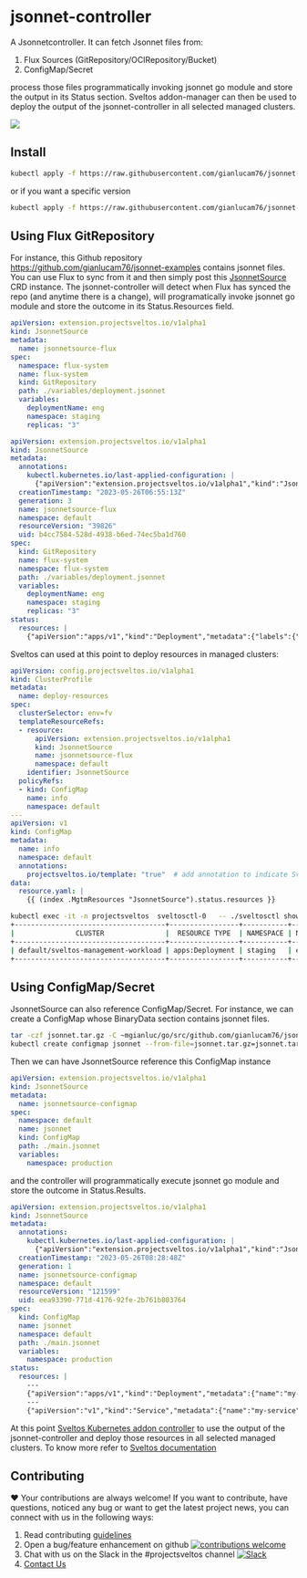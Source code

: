 # jsonnet-controller
A Jsonnetcontroller. It can fetch Jsonnet files from:

1. Flux Sources (GitRepository/OCIRepository/Bucket)
2. ConfigMap/Secret

process those files programmatically invoking jsonnet go module and store the output in its Status section. Sveltos addon-manager can then be used to deploy the output of the jsonnet-controller in all selected managed clusters.

<img src="https://github.com/projectsveltos/sveltos/blob/e045d8cb059ac7796a00470a61c5759f1389746f/docs/assets/flux-jsonnet-sveltos.png">


## Install

```bash
kubectl apply -f https://raw.githubusercontent.com/gianlucam76/jsonnet-controller/main/manifest/manifest.yaml
```

or if you want a specific version

```bash
kubectl apply -f https://raw.githubusercontent.com/gianlucam76/jsonnet-controller/<tag>/manifest/manifest.yaml
```


## Using Flux GitRepository

For instance, this Github repository https://github.com/gianlucam76/jsonnet-examples contains jsonnet files. 
You can use Flux to sync from it and then simply post this [JsonnetSource](https://github.com/gianlucam76/jsonnet-controller/blob/main/api/v1alpha1/jsonnetsource_types.go) CRD instance.
The jsonnet-controller will detect when Flux has synced the repo (and anytime there is a change), will programatically invoke jsonnet go module and store the outcome in its Status.Resources field.

```yaml
apiVersion: extension.projectsveltos.io/v1alpha1
kind: JsonnetSource
metadata:
  name: jsonnetsource-flux
spec:
  namespace: flux-system
  name: flux-system
  kind: GitRepository
  path: ./variables/deployment.jsonnet
  variables:
    deploymentName: eng
    namespace: staging
    replicas: "3"
```

```yaml
apiVersion: extension.projectsveltos.io/v1alpha1
kind: JsonnetSource
metadata:
  annotations:
    kubectl.kubernetes.io/last-applied-configuration: |
      {"apiVersion":"extension.projectsveltos.io/v1alpha1","kind":"JsonnetSource","metadata":{"annotations":{},"name":"jsonnetsource-flux","namespace":"default"},"spec":{"kind":"GitRepository","name":"flux-system","namespace":"flux-system","path":"./variables/deployment.jsonnet","variables":{"deploymentName":"eng","namespace":"staging","replicas":"3"}}}
  creationTimestamp: "2023-05-26T06:55:13Z"
  generation: 3
  name: jsonnetsource-flux
  namespace: default
  resourceVersion: "39826"
  uid: b4cc7584-528d-4938-b6ed-74ec5ba1d760
spec:
  kind: GitRepository
  name: flux-system
  namespace: flux-system
  path: ./variables/deployment.jsonnet
  variables:
    deploymentName: eng
    namespace: staging
    replicas: "3"
status:
  resources: |
    {"apiVersion":"apps/v1","kind":"Deployment","metadata":{"labels":{"app":"eng"},"name":"eng","namespace":"staging"},"spec":{"replicas":3,"selector":{"matchLabels":{"app":"eng"}},"template":{"metadata":{"labels":{"app":"eng"}},"spec":{"containers":[{"image":"nginx:latest","name":"my-container","ports":[{"containerPort":80}]}]}}}}
```

Sveltos can used at this point to deploy resources in managed clusters:

```yaml
apiVersion: config.projectsveltos.io/v1alpha1
kind: ClusterProfile
metadata:
  name: deploy-resources
spec:
  clusterSelector: env=fv
  templateResourceRefs:
  - resource:
      apiVersion: extension.projectsveltos.io/v1alpha1
      kind: JsonnetSource
      name: jsonnetsource-flux
      namespace: default
    identifier: JsonnetSource
  policyRefs:
  - kind: ConfigMap
    name: info
    namespace: default
---
apiVersion: v1
kind: ConfigMap
metadata:
  name: info
  namespace: default
  annotations:
    projectsveltos.io/template: "true"  # add annotation to indicate Sveltos content is a template
data:
  resource.yaml: |
    {{ (index .MgtmResources "JsonnetSource").status.resources }}
```

```bash
kubectl exec -it -n projectsveltos  sveltosctl-0   -- ./sveltosctl show addons 
+-------------------------------------+-----------------+-----------+------+---------+-------------------------------+------------------+
|               CLUSTER               |  RESOURCE TYPE  | NAMESPACE | NAME | VERSION |             TIME              | CLUSTER PROFILES |
+-------------------------------------+-----------------+-----------+------+---------+-------------------------------+------------------+
| default/sveltos-management-workload | apps:Deployment | staging   | eng  | N/A     | 2023-05-26 00:24:57 -0700 PDT | deploy-resources |
+-------------------------------------+-----------------+-----------+------+---------+-------------------------------+------------------+
```

## Using ConfigMap/Secret

JsonnetSource can also reference ConfigMap/Secret. For instance, we can create a ConfigMap whose BinaryData section contains jsonnet files.

```bash
tar -czf jsonnet.tar.gz -C ~mgianluc/go/src/github.com/gianlucam76/jsonnet-examples/multiple-files .
kubectl create configmap jsonnet --from-file=jsonnet.tar.gz=jsonnet.tar.gz 
```

Then we can have JsonnetSource reference this ConfigMap instance

```yaml
apiVersion: extension.projectsveltos.io/v1alpha1
kind: JsonnetSource
metadata:
  name: jsonnetsource-configmap
spec:
  namespace: default
  name: jsonnet
  kind: ConfigMap
  path: ./main.jsonnet
  variables:
    namespace: production
```

and the controller will programmatically execute jsonnet go module and store the outcome in Status.Results.

```yaml
apiVersion: extension.projectsveltos.io/v1alpha1
kind: JsonnetSource
metadata:
  annotations:
    kubectl.kubernetes.io/last-applied-configuration: |
      {"apiVersion":"extension.projectsveltos.io/v1alpha1","kind":"JsonnetSource","metadata":{"annotations":{},"name":"jsonnetsource-configmap","namespace":"default"},"spec":{"kind":"ConfigMap","name":"jsonnet","namespace":"default","path":"./main.jsonnet","variables":{"namespace":"production"}}}
  creationTimestamp: "2023-05-26T08:28:48Z"
  generation: 1
  name: jsonnetsource-configmap
  namespace: default
  resourceVersion: "121599"
  uid: eea93390-771d-4176-92fe-2b761b803764
spec:
  kind: ConfigMap
  name: jsonnet
  namespace: default
  path: ./main.jsonnet
  variables:
    namespace: production
status:
  resources: |
    ---
    {"apiVersion":"apps/v1","kind":"Deployment","metadata":{"name":"my-deployment","namespace":"production"},"spec":{"replicas":3,"selector":{"matchLabels":{"app":"my-app"}},"template":{"metadata":{"labels":{"app":"my-app"}},"spec":{"containers":[{"image":"my-image:latest","name":"my-container","ports":[{"containerPort":8080}]}]}}}}
    ---
    {"apiVersion":"v1","kind":"Service","metadata":{"name":"my-service","namespace":"production"},"spec":{"ports":[{"port":80,"protocol":"TCP","targetPort":8080}],"selector":{"app":"my-app"},"type":"LoadBalancer"}}
```

At this point [Sveltos Kubernetes addon controller](https://github.com/projectsveltos/addon-controller) to use the output of the jsonnet-controller and deploy those resources in all selected managed clusters. To know more refer to [Sveltos documentation](https://projectsveltos.github.io/sveltos/ytt_extension/)

## Contributing 

❤️ Your contributions are always welcome! If you want to contribute, have questions, noticed any bug or want to get the latest project news, you can connect with us in the following ways:

1. Read contributing [guidelines](CONTRIBUTING.md)
2. Open a bug/feature enhancement on github [![contributions welcome](https://img.shields.io/badge/contributions-welcome-brightgreen.svg?style=flat)](https://github.com/projectsveltos/addon-manager/issues)
3. Chat with us on the Slack in the #projectsveltos channel [![Slack](https://img.shields.io/badge/join%20slack-%23projectsveltos-brighteen)](https://join.slack.com/t/projectsveltos/shared_invite/zt-1hraownbr-W8NTs6LTimxLPB8Erj8Q6Q)
4. [Contact Us](mailto:support@projectsveltos.io)
